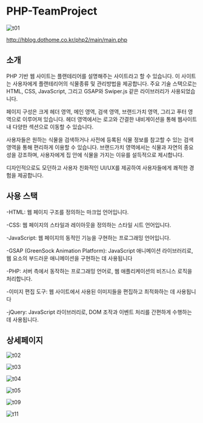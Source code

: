 # PHP-TeamProject
![t01](https://github.com/hyeonbeen97/PHP-teamProject/assets/125417850/77c3ce91-92d7-4d81-9406-7d16d162f749)

http://hblog.dothome.co.kr/php2/main/main.php
## 소개
PHP 기반 웹 사이트는 플랜테리어를 설명해주는 사이트라고 할 수 있습니다. 이 사이트는 사용자에게 플랜테리어의 식물종류 및 관리방법을 제공합니다. 주요 기술 스택으로는 HTML, CSS, JavaScript, 그리고 GSAP와 Swiper.js 같은 라이브러리가 사용되었습니다.

페이지 구성은 크게 헤더 영역, 메인 영역, 검색 영역, 브랜드가치 영역, 그리고 푸터 영역으로 이루어져 있습니다. 헤더 영역에서는 로고와 간결한 내비게이션을 통해 웹사이트 내 다양한 섹션으로 이동할 수 있습니다. 

사용자들은 원하는 식물을 검색하거나 사전에 등록된 식물 정보를 참고할 수 있는 검색 영역을 통해 편리하게 이용할 수 있습니다. 브랜드가치 영역에서는 식물과 자연의 중요성을 강조하며, 사용자에게 집 안에 식물을 가지는 이유를 설득적으로 제시합니다.

디자인적으로도 모던하고 사용자 친화적인 UI/UX를 제공하여 사용자들에게 쾌적한 경험을 제공합니다.
## 사용 스택

 -HTML: 웹 페이지 구조를 정의하는 마크업 언어입니다.

 -CSS: 웹 페이지의 스타일과 레이아웃을 정의하는 스타일 시트 언어입니다.

 -JavaScript: 웹 페이지의 동적인 기능을 구현하는 프로그래밍 언어입니다.

 -GSAP (GreenSock Animation Platform): JavaScript 애니메이션 라이브러리로, 웹 요소의 부드러운 애니메이션을 구현하는 데 사용됩니다

 -PHP: 서버 측에서 동작하는 프로그래밍 언어로, 웹 애플리케이션의 비즈니스 로직을 처리합니다.

 -이미지 편집 도구: 웹 사이트에서 사용된 이미지들을 편집하고 최적화하는 데 사용됩니다

 -jQuery: JavaScript 라이브러리로, DOM 조작과 이벤트 처리를 간편하게 수행하는 데 사용됩니다.
## 상세페이지
![t02](https://github.com/hyeonbeen97/PHP-teamProject/assets/125417850/2704d2af-21fc-4c6d-8abe-8a4533800aab)

![t03](https://github.com/hyeonbeen97/PHP-teamProject/assets/125417850/d1a7cce7-d1b0-4d3f-aac8-26ee32f4da37)


![t04](https://github.com/hyeonbeen97/PHP-teamProject/assets/125417850/e8c9f9d2-d22d-410b-8817-5bce47cc93eb)

![t05](https://github.com/hyeonbeen97/PHP-teamProject/assets/125417850/d1919043-fbf2-4c26-a9ea-755a67a88197)

![t09](https://github.com/hyeonbeen97/PHP-teamProject/assets/125417850/d0d828cb-db91-4924-8dc2-e17903022c0a)

![t11](https://github.com/hyeonbeen97/PHP-teamProject/assets/125417850/22249ef1-1894-43dc-af52-0d7fc8faf965)








